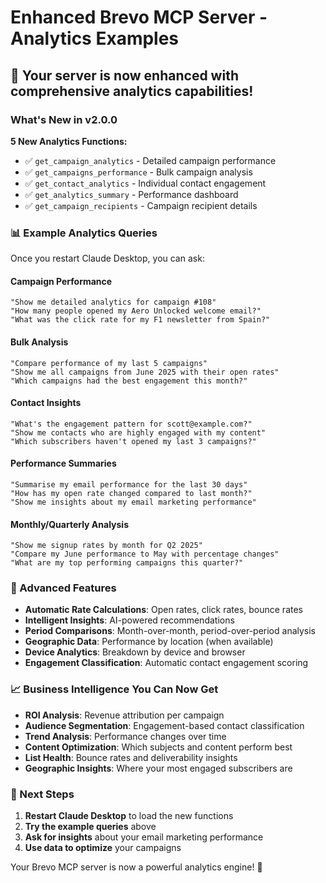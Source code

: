 # Enhanced Brevo MCP Server - Analytics Examples

## 🚀 Your server is now enhanced with comprehensive analytics capabilities!

### What's New in v2.0.0

**5 New Analytics Functions:**
- ✅ `get_campaign_analytics` - Detailed campaign performance
- ✅ `get_campaigns_performance` - Bulk campaign analysis  
- ✅ `get_contact_analytics` - Individual contact engagement
- ✅ `get_analytics_summary` - Performance dashboard
- ✅ `get_campaign_recipients` - Campaign recipient details

### 📊 Example Analytics Queries

Once you restart Claude Desktop, you can ask:

#### Campaign Performance
```
"Show me detailed analytics for campaign #108"
"How many people opened my Aero Unlocked welcome email?"
"What was the click rate for my F1 newsletter from Spain?"
```

#### Bulk Analysis
```
"Compare performance of my last 5 campaigns"
"Show me all campaigns from June 2025 with their open rates"
"Which campaigns had the best engagement this month?"
```

#### Contact Insights
```
"What's the engagement pattern for scott@example.com?"
"Show me contacts who are highly engaged with my content"
"Which subscribers haven't opened my last 3 campaigns?"
```

#### Performance Summaries
```
"Summarise my email performance for the last 30 days"
"How has my open rate changed compared to last month?"
"Show me insights about my email marketing performance"
```

#### Monthly/Quarterly Analysis
```
"Show me signup rates by month for Q2 2025"
"Compare my June performance to May with percentage changes"
"What are my top performing campaigns this quarter?"
```

### 🎯 Advanced Features

- **Automatic Rate Calculations**: Open rates, click rates, bounce rates
- **Intelligent Insights**: AI-powered recommendations
- **Period Comparisons**: Month-over-month, period-over-period analysis
- **Geographic Data**: Performance by location (when available)
- **Device Analytics**: Breakdown by device and browser
- **Engagement Classification**: Automatic contact engagement scoring

### 📈 Business Intelligence You Can Now Get

- **ROI Analysis**: Revenue attribution per campaign
- **Audience Segmentation**: Engagement-based contact classification  
- **Trend Analysis**: Performance changes over time
- **Content Optimization**: Which subjects and content perform best
- **List Health**: Bounce rates and deliverability insights
- **Geographic Insights**: Where your most engaged subscribers are

### 🔄 Next Steps

1. **Restart Claude Desktop** to load the new functions
2. **Try the example queries** above
3. **Ask for insights** about your email marketing performance
4. **Use data to optimize** your campaigns

Your Brevo MCP server is now a powerful analytics engine! 🎉
